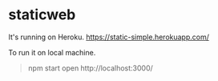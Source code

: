 # staticweb

It's running on Heroku.
https://static-simple.herokuapp.com/

To run it on local machine.
> npm start
> open http://localhost:3000/
